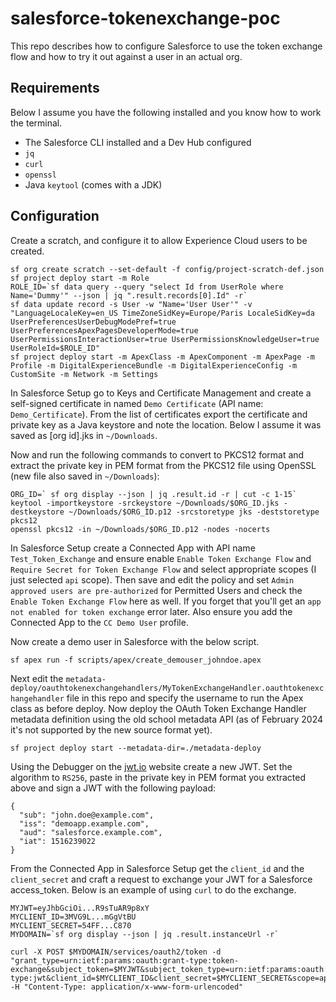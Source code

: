 # salesforce-tokenexchange-poc #
This repo describes how to configure Salesforce to use the token exchange flow and how to try it out against a user in an actual org. 

## Requirements ##
Below I assume you have the following installed and you know how to work the terminal.

* The Salesforce CLI installed and a Dev Hub configured
* `jq` 
* `curl`
* `openssl`
* Java `keytool` (comes with a JDK)

## Configuration ## 
Create a scratch, and configure it to allow Experience Cloud users to be created.
```
sf org create scratch --set-default -f config/project-scratch-def.json
sf project deploy start -m Role
ROLE_ID=`sf data query --query "select Id from UserRole where Name='Dummy'" --json | jq ".result.records[0].Id" -r`
sf data update record -s User -w "Name='User User'" -v "LanguageLocaleKey=en_US TimeZoneSidKey=Europe/Paris LocaleSidKey=da UserPreferencesUserDebugModePref=true UserPreferencesApexPagesDeveloperMode=true UserPermissionsInteractionUser=true UserPermissionsKnowledgeUser=true UserRoleId=$ROLE_ID"
sf project deploy start -m ApexClass -m ApexComponent -m ApexPage -m Profile -m DigitalExperienceBundle -m DigitalExperienceConfig -m CustomSite -m Network -m Settings
```

In Salesforce Setup go to Keys and Certificate Management and create a self-signed certificate in named `Demo Certificate` (API name: `Demo_Certificate`). From the list of certificates export the certificate and private key as a Java keystore and note the location. Below I assume it was saved as [org id].jks in `~/Downloads`.

Now and run the following commands to convert to PKCS12 format and extract the private key in PEM format from the PKCS12 file using OpenSSL (new file also saved in `~/Downloads`):
```
ORG_ID=` sf org display --json | jq .result.id -r | cut -c 1-15`
keytool -importkeystore -srckeystore ~/Downloads/$ORG_ID.jks -destkeystore ~/Downloads/$ORG_ID.p12 -srcstoretype jks -deststoretype pkcs12
openssl pkcs12 -in ~/Downloads/$ORG_ID.p12 -nodes -nocerts
```

In Salesforce Setup create a Connected App with API name `Test_Token_Exchange` and ensure enable `Enable Token Exchange Flow` and `Require Secret for Token Exchange Flow` and select appropriate scopes (I just selected `api` scope). Then save and edit the policy and set `Admin approved users are pre-authorized` for Permitted Users and check the `Enable Token Exchange Flow` here as well. If you forget that you'll get an `app not enabled for token exchange` error later. Also ensure you add the Connected App to the `CC Demo User` profile.

Now create a demo user in Salesforce with the below script.
```
sf apex run -f scripts/apex/create_demouser_johndoe.apex
```

Next edit the `metadata-deploy/oauthtokenexchangehandlers/MyTokenExchangeHandler.oauthtokenexchangehandler` file in this repo and specify the username to run the Apex class as before deploy. Now deploy the OAuth Token Exchange Handler metadata definition using the old school metadata API (as of February 2024 it's not supported by the new source format yet).
```
sf project deploy start --metadata-dir=./metadata-deploy
```

Using the Debugger on the [jwt.io](https://jwt.io) website create a new JWT. Set the algorithm to `RS256`, paste in the private key in PEM format you extracted above and sign a JWT with the following payload:
```
{
  "sub": "john.doe@example.com",
  "iss": "demoapp.example.com",
  "aud": "salesforce.example.com", 
  "iat": 1516239022
}
```

From the Connected App in Salesforce Setup get the `client_id` and the `client_secret` and craft a request to exchange your JWT for a Salesforce access_token. Below is an example of using `curl` to do the exchange. 
```
MYJWT=eyJhbGciOi...R9sTuAR9p8xY
MYCLIENT_ID=3MVG9L...mGgVtBU
MYCLIENT_SECRET=54FF...C870
MYDOMAIN=`sf org display --json | jq .result.instanceUrl -r`

curl -X POST $MYDOMAIN/services/oauth2/token -d "grant_type=urn:ietf:params:oauth:grant-type:token-exchange&subject_token=$MYJWT&subject_token_type=urn:ietf:params:oauth:token-type:jwt&client_id=$MYCLIENT_ID&client_secret=$MYCLIENT_SECRET&scope=api&token_handler=MyTokenExchangeHandler" -H "Content-Type: application/x-www-form-urlencoded" 
```